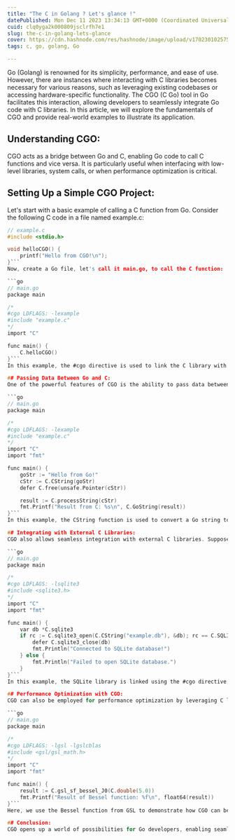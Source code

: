 ```yaml
---
title: "The C in Golang ? Let's glance !"
datePublished: Mon Dec 11 2023 13:34:13 GMT+0000 (Coordinated Universal Time)
cuid: clq0yga2k000809jsclrfh7e1
slug: the-c-in-golang-lets-glance
cover: https://cdn.hashnode.com/res/hashnode/image/upload/v1702301025753/f0671959-5929-485b-b063-7e9139a4c422.jpeg
tags: c, go, golang, Go

---
```



Go (Golang) is renowned for its simplicity, performance, and ease of use. However, there are instances where interacting with C libraries becomes necessary for various reasons, such as leveraging existing codebases or accessing hardware-specific functionality. The CGO (C Go) tool in Go facilitates this interaction, allowing developers to seamlessly integrate Go code with C libraries. In this article, we will explore the fundamentals of CGO and provide real-world examples to illustrate its application.

## Understanding CGO:
CGO acts as a bridge between Go and C, enabling Go code to call C functions and vice versa. It is particularly useful when interfacing with low-level libraries, system calls, or when performance optimization is critical.

## Setting Up a Simple CGO Project:
Let's start with a basic example of calling a C function from Go. Consider the following C code in a file named example.c:

```c
// example.c
#include <stdio.h>

void helloCGO() {
    printf("Hello from CGO!\n");
}```
Now, create a Go file, let's call it main.go, to call the C function:

```go
// main.go
package main

/*
#cgo LDFLAGS: -lexample
#include "example.c"
*/
import "C"

func main() {
    C.helloCGO()
}```
In this example, the #cgo directive is used to link the C library with the Go code. The helloCGO function from the C code is then called from the Go main function.

## Passing Data Between Go and C:
One of the powerful features of CGO is the ability to pass data between Go and C seamlessly. Consider the following example where we pass a string from Go to a C function and receive the result back:

```go
// main.go
package main

/*
#cgo LDFLAGS: -lexample
#include "example.c"
*/
import "C"
import "fmt"

func main() {
    goStr := "Hello from Go!"
    cStr := C.CString(goStr)
    defer C.free(unsafe.Pointer(cStr))

    result := C.processString(cStr)
    fmt.Printf("Result from C: %s\n", C.GoString(result))
}```
In this example, the CString function is used to convert a Go string to a C string, and GoString is used to convert a C string back to a Go string. The processString C function receives the C string, performs some processing, and returns the result.

## Integrating with External C Libraries:
CGO also allows seamless integration with external C libraries. Suppose we want to use the popular SQLite database in our Go application. We can leverage CGO to interface with SQLite:

```go
// main.go
package main

/*
#cgo LDFLAGS: -lsqlite3
#include <sqlite3.h>
*/
import "C"
import "fmt"

func main() {
    var db *C.sqlite3
    if rc := C.sqlite3_open(C.CString("example.db"), &db); rc == C.SQLITE_OK {
        defer C.sqlite3_close(db)
        fmt.Println("Connected to SQLite database!")
    } else {
        fmt.Println("Failed to open SQLite database.")
    }
}```
In this example, the SQLite library is linked using the #cgo directive, and Go code interfaces with SQLite through the C functions provided by the library.

## Performance Optimization with CGO:
CGO can also be employed for performance optimization by leveraging C libraries for computationally intensive tasks. For example, integrating the GNU Scientific Library (GSL) for advanced mathematical operations:

```go
// main.go
package main

/*
#cgo LDFLAGS: -lgsl -lgslcblas
#include <gsl/gsl_math.h>
*/
import "C"
import "fmt"

func main() {
    result := C.gsl_sf_bessel_J0(C.double(5.0))
    fmt.Printf("Result of Bessel function: %f\n", float64(result))
}```
Here, we use the Bessel function from GSL to demonstrate how CGO can be utilized for numerical computations.

## Conclusion:
CGO opens up a world of possibilities for Go developers, enabling seamless integration with C libraries and facilitating tasks that require low-level system interaction or performance optimization. The real-world examples provided here showcase the versatility and power of CGO in various scenarios. As you embark on incorporating CGO into your projects, keep in mind its potential for enhancing performance, leveraging existing C codebases, and accessing hardware-specific functionality, making it a valuable tool in the Go developer's toolkit.